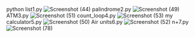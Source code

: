python list1.py
![Screenshot (44)](https://github.com/HomaYaghuobian/class_python/assets/140716080/5d107215-27b7-425f-afb4-2bd672556ecb)
palindrome2.py
![Screenshot (49)](https://github.com/HomaYaghuobian/class_python/assets/140716080/a82e0308-cd8d-4d89-9817-683de4894189)
ATM3.py
![Screenshot (51)](https://github.com/HomaYaghuobian/class_python/assets/140716080/fa5b6a65-c5bc-4620-bc3e-975bdaf51084)
count_loop4.py
![Screenshot (53)](https://github.com/HomaYaghuobian/class_python/assets/140716080/f52eb4ae-8d0b-47df-a131-39d1680ab4a9)
my calculator5.py
![Screenshot (50)](https://github.com/HomaYaghuobian/class_python/assets/140716080/ed91c3b5-2c3b-4c6c-8e5b-4f905b159a14)
Air units6.py
![Screenshot (52)](https://github.com/HomaYaghuobian/class_python/assets/140716080/04910a7a-5499-42c0-bae4-e70ab67ad574)
n+7.py
![Screenshot (78)](https://github.com/HomaYaghuobian/class_python/assets/140716080/57580ea9-12ae-4712-9c07-eb979970d7e5)
